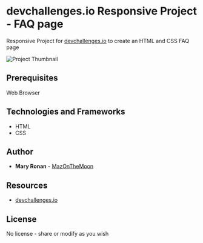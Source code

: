 # devchallenges.io Responsive Project - FAQ page

 Responsive Project for [devchallenges.io](https://devchallenges.io/challenge/simple-faq-challenge) to create an HTML and CSS FAQ page

![Project Thumbnail](/assets/thumbnail.png)
 ## Prerequisites

 Web Browser

 ## Technologies and Frameworks

 * HTML
 * CSS

 ## Author

 * **Mary Ronan** - [MazOnTheMoon](https://github.com/MazontheMoon)

 ## Resources

 * [devchallenges.io](https://devchallenges.io)

 ## License

 No license - share or modify as you wish
